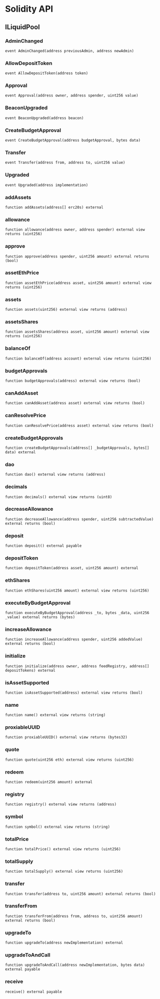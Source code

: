 # Solidity API

## ILiquidPool

### AdminChanged

```solidity
event AdminChanged(address previousAdmin, address newAdmin)
```

### AllowDepositToken

```solidity
event AllowDepositToken(address token)
```

### Approval

```solidity
event Approval(address owner, address spender, uint256 value)
```

### BeaconUpgraded

```solidity
event BeaconUpgraded(address beacon)
```

### CreateBudgetApproval

```solidity
event CreateBudgetApproval(address budgetApproval, bytes data)
```

### Transfer

```solidity
event Transfer(address from, address to, uint256 value)
```

### Upgraded

```solidity
event Upgraded(address implementation)
```

### addAssets

```solidity
function addAssets(address[] erc20s) external
```

### allowance

```solidity
function allowance(address owner, address spender) external view returns (uint256)
```

### approve

```solidity
function approve(address spender, uint256 amount) external returns (bool)
```

### assetEthPrice

```solidity
function assetEthPrice(address asset, uint256 amount) external view returns (uint256)
```

### assets

```solidity
function assets(uint256) external view returns (address)
```

### assetsShares

```solidity
function assetsShares(address asset, uint256 amount) external view returns (uint256)
```

### balanceOf

```solidity
function balanceOf(address account) external view returns (uint256)
```

### budgetApprovals

```solidity
function budgetApprovals(address) external view returns (bool)
```

### canAddAsset

```solidity
function canAddAsset(address asset) external view returns (bool)
```

### canResolvePrice

```solidity
function canResolvePrice(address asset) external view returns (bool)
```

### createBudgetApprovals

```solidity
function createBudgetApprovals(address[] _budgetApprovals, bytes[] data) external
```

### dao

```solidity
function dao() external view returns (address)
```

### decimals

```solidity
function decimals() external view returns (uint8)
```

### decreaseAllowance

```solidity
function decreaseAllowance(address spender, uint256 subtractedValue) external returns (bool)
```

### deposit

```solidity
function deposit() external payable
```

### depositToken

```solidity
function depositToken(address asset, uint256 amount) external
```

### ethShares

```solidity
function ethShares(uint256 amount) external view returns (uint256)
```

### executeByBudgetApproval

```solidity
function executeByBudgetApproval(address _to, bytes _data, uint256 _value) external returns (bytes)
```

### increaseAllowance

```solidity
function increaseAllowance(address spender, uint256 addedValue) external returns (bool)
```

### initialize

```solidity
function initialize(address owner, address feedRegistry, address[] depositTokens) external
```

### isAssetSupported

```solidity
function isAssetSupported(address) external view returns (bool)
```

### name

```solidity
function name() external view returns (string)
```

### proxiableUUID

```solidity
function proxiableUUID() external view returns (bytes32)
```

### quote

```solidity
function quote(uint256 eth) external view returns (uint256)
```

### redeem

```solidity
function redeem(uint256 amount) external
```

### registry

```solidity
function registry() external view returns (address)
```

### symbol

```solidity
function symbol() external view returns (string)
```

### totalPrice

```solidity
function totalPrice() external view returns (uint256)
```

### totalSupply

```solidity
function totalSupply() external view returns (uint256)
```

### transfer

```solidity
function transfer(address to, uint256 amount) external returns (bool)
```

### transferFrom

```solidity
function transferFrom(address from, address to, uint256 amount) external returns (bool)
```

### upgradeTo

```solidity
function upgradeTo(address newImplementation) external
```

### upgradeToAndCall

```solidity
function upgradeToAndCall(address newImplementation, bytes data) external payable
```

### receive

```solidity
receive() external payable
```

